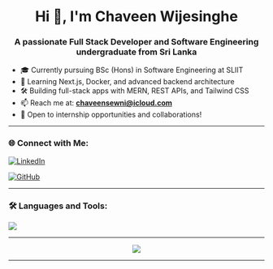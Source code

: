 <h1 align="center">Hi 👋, I'm Chaveen Wijesinghe</h1>
<h3 align="center">A passionate Full Stack Developer and Software Engineering undergraduate from Sri Lanka</h3>

- 🎓 Currently pursuing BSc (Hons) in Software Engineering at SLIIT  
- 🌱 Learning Next.js, Docker, and advanced backend architecture  
- 🛠️ Building full-stack apps with MERN, REST APIs, and Tailwind CSS  
- 📫 Reach me at: **chaveensewni@icloud.com**  
- 💼 Open to internship opportunities and collaborations!

---

### 🌐 Connect with Me:
[![LinkedIn](https://img.shields.io/badge/LinkedIn-blue?style=flat&logo=linkedin)](www.linkedin.com/in/chaveen-sewni-wijesinghe)

[![GitHub](https://img.shields.io/badge/GitHub-%2312100E.svg?style=flat&logo=github&logoColor=white)](https://github.com/chaveenn)

---

### 🛠️ Languages and Tools:
<p>
  <img src="https://skillicons.dev/icons?i=javascript,react,nodejs,express,mongodb,mysql,html,css,tailwind,java,python,git,figma,docker,vercel" />
</p>

---

<p align="center">
  
  <img src="https://github-readme-stats.vercel.app/api/top-langs/?username=chaveenn&layout=compact&theme=tokyonight" />
</p>

---
